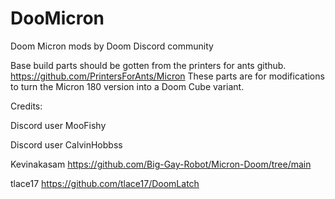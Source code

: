 # DooMicron
Doom Micron mods by Doom Discord community

Base build parts should be gotten from the printers for ants github. https://github.com/PrintersForAnts/Micron These parts are for modifications to turn the Micron 180 version into a Doom Cube variant.

Credits:

Discord user MooFishy

Discord user CalvinHobbss

Kevinakasam https://github.com/Big-Gay-Robot/Micron-Doom/tree/main

tlace17 https://github.com/tlace17/DoomLatch
